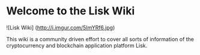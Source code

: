 # Welcome to the Lisk Wiki

![Lisk Wiki]
(http://i.imgur.com/5ImYRf6.jpg)    

This wiki is a community driven effort to cover all sorts of information of the cryptocurrency and blockchain application platform Lisk.
